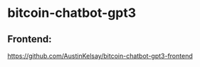 # bitcoin-chatbot-gpt3

## Frontend:
<a>https://github.com/AustinKelsay/bitcoin-chatbot-gpt3-frontend</a>